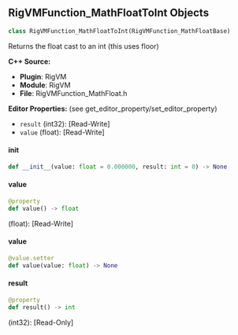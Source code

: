 ## RigVMFunction_MathFloatToInt Objects

```python
class RigVMFunction_MathFloatToInt(RigVMFunction_MathFloatBase)
```

Returns the float cast to an int (this uses floor)

**C++ Source:**

- **Plugin**: RigVM
- **Module**: RigVM
- **File**: RigVMFunction_MathFloat.h

**Editor Properties:** (see get_editor_property/set_editor_property)

- ``result`` (int32):  [Read-Write]
- ``value`` (float):  [Read-Write]

<a id="unreal.RigVMFunction_MathFloatToInt.__init__"></a>

#### __init__

```python
def __init__(value: float = 0.000000, result: int = 0) -> None
```

<a id="unreal.RigVMFunction_MathFloatToInt.value"></a>

#### value

```python
@property
def value() -> float
```

(float):  [Read-Write]

<a id="unreal.RigVMFunction_MathFloatToInt.value"></a>

#### value

```python
@value.setter
def value(value: float) -> None
```

<a id="unreal.RigVMFunction_MathFloatToInt.result"></a>

#### result

```python
@property
def result() -> int
```

(int32):  [Read-Only]

<a id="unreal.RigUnit_MathFloatToInt"></a>
